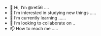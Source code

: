 - 👋 Hi, I’m @ret56 ....
- 👀 I’m interested in studying new things .....
- 🌱 I’m currently learning ......
- 💞️ I’m looking to collaborate on ..
- 📫 How to reach me .....
  

<!---
ret56/ret56 is a ✨ special ✨ repository because its `README.md` (this file) appears on your GitHub profile.
You can click the Preview link to take a look at your changes.
--->
